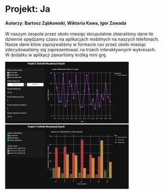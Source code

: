 # Projekt: Ja
#### Autorzy: Bartosz Ząbkowski, Wiktoria Kawa, Igor Zawada
W naszym zespole przez około miesiąc skrupulatnie zbieraliśmy dane ile
dziennie spędzamy czasu na aplikacjach mobilnych na naszych telefonach. Nasze dane które
zapisywaliśmy w formacie csv przez około miesiąc zdecydowaliśmy się zaprezentować na trzech interaktywnych wykresach. W dodatku 
w aplikacji zawarliśmy krótką mini grę.

<img src="zdj1.png" alt="Diagram procesu" width="400" />

<img src="zdj2.png" alt="Diagram procesu" width="400" />